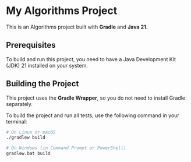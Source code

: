 # My Algorithms Project

This is an Algorithms project built with **Gradle** and **Java 21**.

## Prerequisites

To build and run this project, you need to have a Java Development Kit (JDK) 21 installed on your 
system.

## Building the Project

This project uses the **Gradle Wrapper**, so you do not need to install Gradle separately.

To build the project and run all tests, use the following command in your terminal:

```bash
# On Linux or macOS
./gradlew build

# On Windows (in Command Prompt or PowerShell)
gradlew.bat build
```